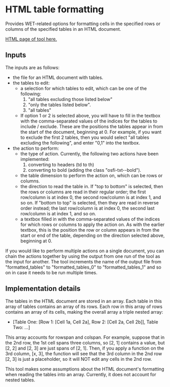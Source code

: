 # HTML table formatting
Provides WET-related options for formatting cells in the specified rows or columns of the specified tables in an HTML document.

[HTML page of tool here.](table_formatter.html)

## Inputs

The inputs are as follows:
- the file for an HTML document with tables.
- the tables to edit:
    - a selection for which tables to edit, which can be one of the following:
        1. "all tables excluding those listed below"
        2. "only the tables listed below".
        3. "all tables"
    - If option 1 or 2 is selected above, you will have to fill in the textbox with the comma-separated values of the indices for the tables to include / exclude. These are the positions the tables appear in from the start of the document, beginning at 0. For example, if you want to exclude the first 2 tables, then you would select "all tables excluding the following", and enter "0,1" into the textbox.
- the action to perform:
    - the type of action. Currently, the following two actions have been implemented:
        1. converting to headers (td to th)
        2. converting to bold (adding the class "osfi-txt--bold").
    - the table dimension to perform the action on, which can be rows or columns.
    - the direction to read the table in. If "top to bottom" is selected, then the rows or columns are read in their regular order; the first row/column is at index 0, the second row/column is at index 1, and so on. If "bottom to top" is selected, then they are read in reverse order instead; the last row/column is at index 0, the second last row/column is at index 1, and so on.
    - a textbox filled in with the comma-separated values of the indices for which rows or columns to apply the action on. As with the earlier textbox, this is the position the row or column appears in from the start or end of the table, depending on the direction selected above, beginning at 0.

If you would like to perform multiple actions on a single document, you can chain the actions together by using the output from one run of the tool as the input for another. The tool increments the name of the output file from "formatted_tables" to "formatted_tables_0" to "formatted_tables_1" and so on in case it needs to be run multiple times.

## Implementation details

The tables in the HTML document are stored in an array. Each table in this array of tables contains an array of its rows. Each row in this array of rows contains an array of its cells, making the overall array a triple nested array:
- [Table One: [Row 1: [Cell 1a, Cell 2a], Row 2: [Cell 2a, Cell 2b]], Table Two: ...]

This array accounts for rowspan and colspan. For example, suppose that in the 2nd row, the 1st cell spans three columns, so [2, 1] contains a value, but [2, 2] and [2, 3] are just spans of [2, 1]. Then, if you apply a function on the 3rd column, [x, 3], the function will see that the 3rd column in the 2nd row [2, 3] is just a placeholder, so it will NOT edit any cells in the 2nd row.

This tool makes some assumptions about the HTML document's formatting when reading the tables into an array. Currently, it does not account for nested tables.
